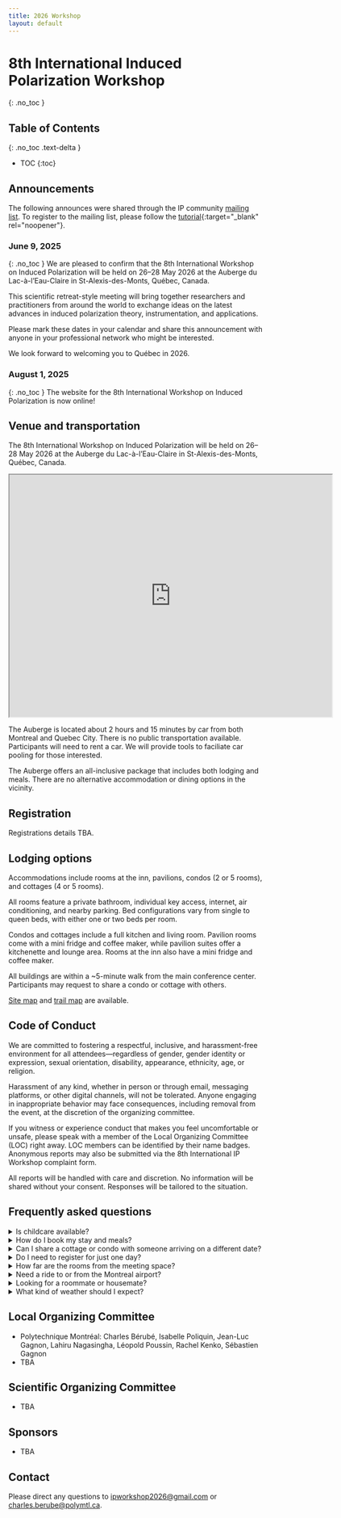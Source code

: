 ```yaml
---
title: 2026 Workshop
layout: default
---
```


# 8th International Induced Polarization Workshop
{: .no_toc }

## Table of Contents
{: .no_toc .text-delta }

- TOC
{:toc}
 
## Announcements
The following announces were shared through the IP community <a href="mailto:ip-community@groupes.renater.fr">mailing list</a>. To register to the mailing list, please follow the [tutorial](https://drive.google.com/file/d/1w7qqsUiQt2BImLPsZbw37jOZKvumgjWT/view){:target="_blank" rel="noopener"}.

### June 9, 2025
{: .no_toc }
We are pleased to confirm that the 8th International Workshop on Induced Polarization will be held on 26–28 May 2026 at the Auberge du Lac-à-l’Eau-Claire in St-Alexis-des-Monts, Québec, Canada.

This scientific retreat-style meeting will bring together researchers and practitioners from around the world to exchange ideas on the latest advances in induced polarization theory, instrumentation, and applications.
 
Please mark these dates in your calendar and share this announcement with anyone in your professional network who might be interested.
  
We look forward to welcoming you to Québec in 2026.

### August 1, 2025
{: .no_toc }
The website for the 8th International Workshop on Induced Polarization is now online! 

## Venue and transportation
The 8th International Workshop on Induced Polarization will be held on 26–28 May 2026 at the Auberge du Lac-à-l’Eau-Claire in St-Alexis-des-Monts, Québec, Canada.

<iframe src="https://www.google.com/maps/d/u/0/embed?mid=1QDEhNZqMnQjrc2YudYLsgLLUmw-_XQM&ehbc=2E312F&noprof=1" width="640" height="480"></iframe>

The Auberge is located about 2 hours and 15 minutes by car from both Montreal and Quebec City. There is no public transportation available. Participants will need to rent a car. We will provide tools to faciliate car pooling for those interested. 

The Auberge offers an all-inclusive package that includes both lodging and meals. There are no alternative accommodation or dining options in the vicinity. 

## Registration
Registrations details TBA. 

## Lodging options

Accommodations include rooms at the inn, pavilions, condos (2 or 5 rooms), and cottages (4 or 5 rooms).

All rooms feature a private bathroom, individual key access, internet, air conditioning, and nearby parking. Bed configurations vary from single to queen beds, with either one or two beds per room.

Condos and cottages include a full kitchen and living room. Pavilion rooms come with a mini fridge and coffee maker, while pavilion suites offer a kitchenette and lounge area. Rooms at the inn also have a mini fridge and coffee maker.

All buildings are within a ~5-minute walk from the main conference center. Participants may request to share a condo or cottage with others.

[Site map](#) and [trail map](#) are available.

## Code of Conduct

We are committed to fostering a respectful, inclusive, and harassment-free environment for all attendees—regardless of gender, gender identity or expression, sexual orientation, disability, appearance, ethnicity, age, or religion.

Harassment of any kind, whether in person or through email, messaging platforms, or other digital channels, will not be tolerated. Anyone engaging in inappropriate behavior may face consequences, including removal from the event, at the discretion of the organizing committee.

If you witness or experience conduct that makes you feel uncomfortable or unsafe, please speak with a member of the Local Organizing Committee (LOC) right away. LOC members can be identified by their name badges. Anonymous reports may also be submitted via the 8th International IP Workshop complaint form.

All reports will be handled with care and discretion. No information will be shared without your consent. Responses will be tailored to the situation.

## Frequently asked questions

<details markdown="block">
<summary>Is childcare available?</summary>
No. Childcare is not provided on site or nearby. However, families are welcome to enjoy the Auberge’s many activities: indoor pool, lake access, trails, and more.
</details>

<details markdown="block">
<summary>How do I book my stay and meals?</summary>
Participants must fill out a form indicating their arrival/departure dates, lodging preferences, and roommate/housemate details.
</details>

<details markdown="block">
<summary>Can I share a cottage or condo with someone arriving on a different date?</summary>
No. Shared accommodations require identical check-in and check-out dates.
</details>

<details markdown="block">
<summary>Do I need to register for just one day?</summary>
Yes. Even for a single day, registration is required to manage space and plan refreshments.
</details>

<details markdown="block">
<summary>How far are the rooms from the meeting space?</summary>
All lodging options are within a 5-minute walk. The distance from the Auberge to the conference center is under 150 m.
</details>

<details markdown="block">
<summary>Need a ride to or from the Montreal airport?</summary>
Use [this carpooling form](#) to find or offer a ride. View results [here](#).
</details>

<details markdown="block">
<summary>Looking for a roommate or housemate?</summary>
Add your info and search others on [this roommate list](#).
</details>

<details markdown="block">
<summary>What kind of weather should I expect?</summary>
Daytime temperatures in May/June are typically 15–17 °C (60–65 °F), dropping to around 5 °C (45 °F) at night.
</details>

## Local Organizing Committee
- Polytechnique Montréal: Charles Bérubé, Isabelle Poliquin, Jean-Luc Gagnon, Lahiru Nagasingha, Léopold Poussin, Rachel Kenko, Sébastien Gagnon
- TBA

## Scientific Organizing Committee
- TBA

## Sponsors
- TBA

## Contact
Please direct any questions to <a href="mailto:ipworkshop2026@gmail.com">ipworkshop2026@gmail.com</a>
 or <a href="mailto:charles.berube@polymtl.ca">charles.berube@polymtl.ca</a>.